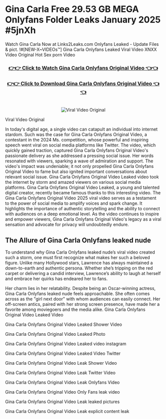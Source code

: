 # Gina Carla  Free 29.53 GB MEGA Onlyfans Folder Leaks January 2025 #5jnXh

Watch Gina Carla Now at Links2Leaks.com Onlyfans Leaked - Update Files & pict. !#[NEW-X~VIDEOs™] Gina Carla Onlyfans Leaked Viral Video XNXX Video Original Hot Sex porn Video
<br>
<div align="center">
<h3><a href="https://links2leaks.com/ginacarla" rel="nofollow">👉👉 Click to Watch Gina Carla Onlyfans Original Video 👈👈</a></h3>
<h3><a href="https://links2leaks.com/ginacarla" rel="nofollow">👉👉 Click to Download Gina Carla Onlyfans Original Video 👈👈</a></h3>
<br>
<a href="https://links2leaks.com/ginacarla" rel="nofollow"><img src="https://i.ibb.co/Gkj2r4b/banner.png" alt="Viral Video Original" style="max-width: 100%; display: inline-block;" data-target="animated-image.originalImage"></a>
</div>

Viral Video Original

In today's digital age, a single video can catapult an individual into internet stardom. Such was the case for Gina Carla Onlyfans Original Video, a contestant in the 2024 Ms. competition, whose powerful and inspiring speech went viral on social media platforms like Twitter.
The video, which quickly gained traction, captured Gina Carla Onlyfans Original Video's passionate delivery as she addressed a pressing social issue. Her words resonated with viewers, sparking a wave of admiration and support. The video's impact was undeniable; it not only propelled Gina Carla Onlyfans Original Video to fame but also ignited important conversations about relevant social issue.
Gina Carla Onlyfans Original Video Leaked video took the internet by storm and amazed viewers on various social media platforms. Gina Carla Onlyfans Original Video Leaked, a young and talented digital creator, recently became famous thanks to this interesting video.
The Gina Carla Onlyfans Original Video 2025 viral video serves as a testament to the power of social media to amplify voices and spark change. It highlights the importance of authentic storytelling and the ability to connect with audiences on a deep emotional level. As the video continues to inspire and empower viewers, Gina Carla Onlyfans Original Video's legacy as a viral sensation and advocate for privacy will undoubtedly endure.

<h2>The Allure of Gina Carla Onlyfans leaked nude</h2>


To understand why Gina Carla Onlyfans leaked nude’s viral video created such a storm, one must first recognize what makes her such a beloved figure. Unlike many Hollywood stars, Lawrence has always maintained a down-to-earth and authentic persona. Whether she’s tripping on the red carpet or delivering a candid interview, Lawrence’s ability to laugh at herself and embrace her quirks has endeared her to fans.

Her charm lies in her relatability. Despite being an Oscar-winning actress, Gina Carla Onlyfans leaked nude feels approachable. She often comes across as the "girl next door" with whom audiences can easily connect. Her off-screen antics, paired with her strong screen presence, have made her a favorite among moviegoers and the media alike.
Gina Carla Onlyfans Original Video Leaked Video

Gina Carla Onlyfans Original Video Leaked Shower Video

Gina Carla Onlyfans Original Video Leaked Photo

Gina Carla Onlyfans Original Video Leaked video instagram

Gina Carla Onlyfans Original Video Leaked Video Twitter

Gina Carla Onlyfans Original Video Leak Shower Video

Gina Carla Onlyfans Original Video Leak Twitter Video

Gina Carla Onlyfans Original Video Leak Onlyfans Video

Gina Carla Onlyfans Original Video Only Fans leak video

Gina Carla Onlyfans Original Video Leak leaked pictures

Gina Carla Onlyfans Original Video Leak explicit content leak